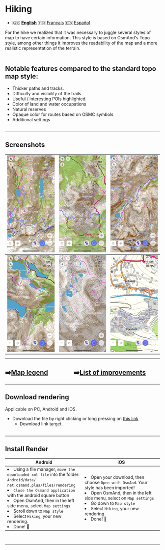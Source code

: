 # Hiking

- 🇬🇧 **[English](README-EN.md)** 🇫🇷 [Français](README.md) 🇪🇸 [Español](README_ES.md)


For the hike we realized that it was necessary to juggle several styles of map to have certain information.
This style is based on OsmAnd's Topo style, among other things it improves the readability of the map and a more realistic representation of the terrain.<br><br>


## Notable features compared to the standard topo map style:

- Thicker paths and tracks.
- Difficulty and visibility of the trails
- Useful / interesting POIs highlighted
- Color of land and water occupations
- Natural reserves
- Opaque color for routes based on OSMC symbols
- Additional settings<br><br>

---

## Screenshots<br>

| <img src="Screenshots/Hiking1.png" width="250" /> | <img src="Screenshots/Hiking2.png" width="250" /> | <img src="Screenshots/Hiking3.png" width="250" /> |
| :-------------: | :-------------: | :-------------: |
| <img src="Screenshots/Hiking4.png" width="250" /> | <img src="Screenshots/Hiking5.png" width="250" /> | <img src="Screenshots/Hiking6.png" width="250" /> |

---

## ➡️[Map legend](legende/Légende.md)&emsp;&emsp;&emsp;&emsp;➡️[List of improvements](Liste%20des%20am%C3%A9liorations/Liste%20des%20améliorations.md)

---

## Download rendering
Applicable on PC, Android and iOS.

- Download the file by right clicking or long pressing on [this link](https://raw.githubusercontent.com/OsmAnd-Rendering/Hiking/main/Hiking.render.xml)
    - Download link target.<br><br>

---

## Install Render
<table>
    <head>
    <tr>
        <th>Android</th>
        <th>iOS</th>
    </tr>
    </thead>
    <tbody>
    <tr>
        <td width="50%"><li> Using a file manager, <code>move the downloaded xml file</code> into the folder:<br><code>Android/data/ net.osmand.plus/files/rendering</code><br><li> <code>Close the Osmand application</code> with the android square button<br><li> Open OsmAnd, then in the left side menu, select <code>Map settings</code><br><li> Scroll down to <code>Map style</code><br> <li> Select <code>Hiking</code>, your new rendering.<br><li> Done! 🎉</td>
        <td><li> Open your download, then choose <code>Open with OsmAnd</code>. Your style has been imported!<br><li> Open OsmAnd, then in the left side menu, select on <code>Map settings</code><br><li> Go down to <code>Map style</code><br><li> Select <code>Hiking</code>, your new rendering.<br><li> Done! 🎉</td>
    </tr>
    <tbody>
</table>
<br>

---
